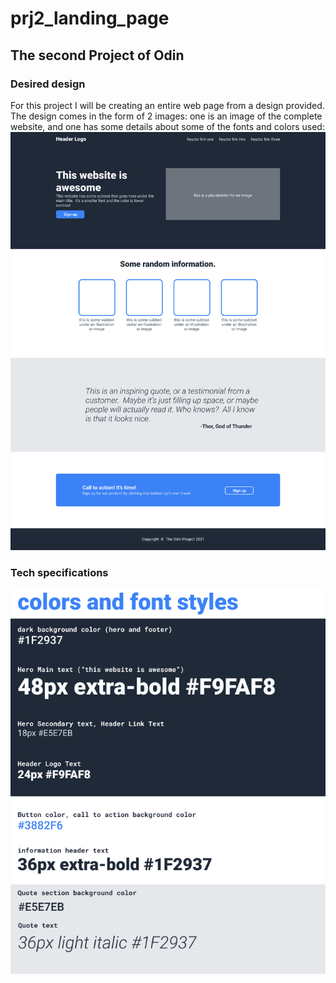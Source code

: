 # prj2_landing_page
## The second Project of Odin ##
### Desired design ###
For this project I will be creating an entire web page from a design provided. The design comes in the form of 2 images: one is an image of the complete website, and one has some details about some of the fonts and colors used:
![Desired design](01.png)



### Tech specifications ###
![Technical details used](02.png)
